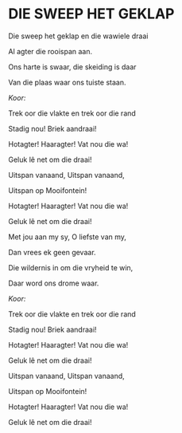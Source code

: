 # DIE SWEEP HET GEKLAP

Die sweep het geklap en die wawiele draai

Al agter die rooispan aan.

Ons harte is swaar, die skeiding is daar

Van die plaas waar ons tuiste staan.


_Koor:_

Trek oor die vlakte en trek oor die rand

Stadig nou! Briek aandraai!

Hotagter! Haaragter! Vat nou die wa!

Geluk lê net om die draai!

Uitspan vanaand, Uitspan vanaand,

Uitspan op Mooifontein!

Hotagter! Haaragter! Vat nou die wa!

Geluk lê net om die draai!


Met jou aan my sy, O liefste van my,

Dan vrees ek geen gevaar.

Die wildernis in om die vryheid te win,

Daar word ons drome waar.


_Koor:_

Trek oor die vlakte en trek oor die rand

Stadig nou! Briek aandraai!

Hotagter! Haaragter! Vat nou die wa!

Geluk lê net om die draai!

Uitspan vanaand, Uitspan vanaand,

Uitspan op Mooifontein!

Hotagter! Haaragter! Vat nou die wa!

Geluk lê net om die draai!

